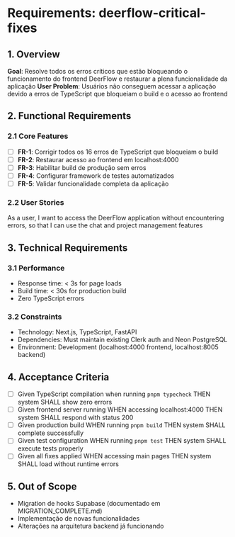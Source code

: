 # Requirements: deerflow-critical-fixes

## 1. Overview
**Goal**: Resolve todos os erros críticos que estão bloqueando o funcionamento do frontend DeerFlow e restaurar a plena funcionalidade da aplicação
**User Problem**: Usuários não conseguem acessar a aplicação devido a erros de TypeScript que bloqueiam o build e o acesso ao frontend

## 2. Functional Requirements
### 2.1 Core Features
- [ ] **FR-1**: Corrigir todos os 16 erros de TypeScript que bloqueiam o build
- [ ] **FR-2**: Restaurar acesso ao frontend em localhost:4000
- [ ] **FR-3**: Habilitar build de produção sem erros
- [ ] **FR-4**: Configurar framework de testes automatizados
- [ ] **FR-5**: Validar funcionalidade completa da aplicação

### 2.2 User Stories
As a user, I want to access the DeerFlow application without encountering errors, so that I can use the chat and project management features

## 3. Technical Requirements
### 3.1 Performance
- Response time: < 3s for page loads
- Build time: < 30s for production build
- Zero TypeScript errors

### 3.2 Constraints
- Technology: Next.js, TypeScript, FastAPI
- Dependencies: Must maintain existing Clerk auth and Neon PostgreSQL
- Environment: Development (localhost:4000 frontend, localhost:8005 backend)

## 4. Acceptance Criteria
- [ ] Given TypeScript compilation when running `pnpm typecheck` THEN system SHALL show zero errors
- [ ] Given frontend server running WHEN accessing localhost:4000 THEN system SHALL respond with status 200
- [ ] Given production build WHEN running `pnpm build` THEN system SHALL complete successfully
- [ ] Given test configuration WHEN running `pnpm test` THEN system SHALL execute tests properly
- [ ] Given all fixes applied WHEN accessing main pages THEN system SHALL load without runtime errors

## 5. Out of Scope
- Migration de hooks Supabase (documentado em MIGRATION_COMPLETE.md)
- Implementação de novas funcionalidades
- Alterações na arquitetura backend já funcionando